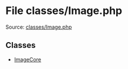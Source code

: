 File classes/Image.php
=========

Source: [classes/Image.php](https://github.com/PrestaShop/PrestaShop/blob/1.6.0.14/classes/Image.php)


Classes
-------

* [ImageCore](class.ImageCore.md)

